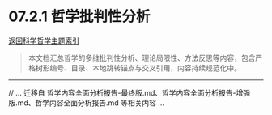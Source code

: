 # 07.2.1 哲学批判性分析
[返回科学哲学主题索引](./README.md)

> 本文档汇总哲学的多维批判性分析、理论局限性、方法反思等内容，包含严格树形编号、目录、本地跳转锚点与交叉引用，内容持续规范化中。

---

// ... 迁移自 哲学内容全面分析报告-最终版.md、哲学内容全面分析报告-增强版.md、哲学内容全面分析报告.md 等相关内容 ...

